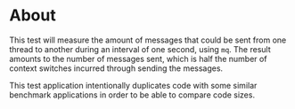 # About

This test will measure the amount of messages that could be sent from one
thread to another during an interval of one second, using `mq`. The
result amounts to the number of messages sent, which is half the number of
context switches incurred through sending the messages.

This test application intentionally duplicates code with some similar benchmark
applications in order to be able to compare code sizes.
